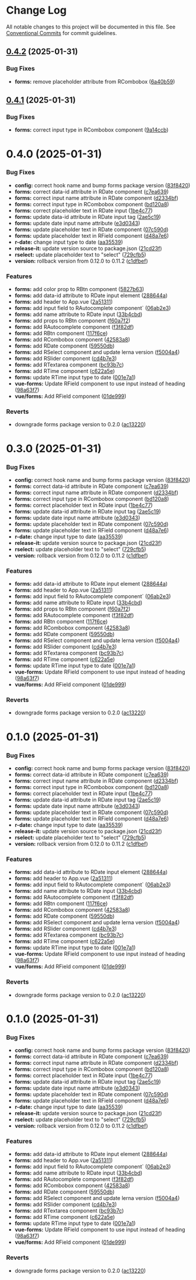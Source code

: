 # Change Log

All notable changes to this project will be documented in this file.
See [Conventional Commits](https://conventionalcommits.org) for commit guidelines.

## [0.4.2](https://github.com/rapidefy/lerna-and-monorepo-builder/compare/v0.4.1...v0.4.2) (2025-01-31)


### Bug Fixes

* **forms:** remove placeholder attribute from RCombobox ([6a40b59](https://github.com/rapidefy/lerna-and-monorepo-builder/commit/6a40b59eda0beebc77537f54fc551a1a0c1d8746))





## [0.4.1](https://github.com/rapidefy/lerna-and-monorepo-builder/compare/v0.4.0...v0.4.1) (2025-01-31)


### Bug Fixes

* **forms:** correct input type in RCombobox component ([9a14ccb](https://github.com/rapidefy/lerna-and-monorepo-builder/commit/9a14ccb939c2cd7cb0768dff93f08b4d4b27ebce))





# 0.4.0 (2025-01-31)


### Bug Fixes

* **config:** correct hook name and bump forms package version ([83f8420](https://github.com/rapidefy/lerna-and-monorepo-builder/commit/83f8420ab0a30a561cce8ad2f283764c6e3d3006))
* **forms:** correct data-id attribute in RDate component ([c7ea639](https://github.com/rapidefy/lerna-and-monorepo-builder/commit/c7ea639eb129768febc14270ccd4447e40e50974))
* **forms:** correct input name attribute in RDate component ([d2334bf](https://github.com/rapidefy/lerna-and-monorepo-builder/commit/d2334bfc7edcf21dc39e2a6fe5e0185fb0041c6d))
* **forms:** correct input type in RCombobox component ([bd120a8](https://github.com/rapidefy/lerna-and-monorepo-builder/commit/bd120a892d638cb33662215bb59a1829a0175c83))
* **forms:** correct placeholder text in RDate input ([1be4c77](https://github.com/rapidefy/lerna-and-monorepo-builder/commit/1be4c779ee341ec18f23a4aee6704e8525090e5a))
* **forms:** update data-id attribute in RDate input tag ([2ae5c19](https://github.com/rapidefy/lerna-and-monorepo-builder/commit/2ae5c1992ade9492519518d2dd8cf1e964b25472))
* **forms:** update date input name attribute ([e3d0343](https://github.com/rapidefy/lerna-and-monorepo-builder/commit/e3d03437c71ece0143c3ebe8ef728e188de065af))
* **forms:** update placeholder text in RDate component ([07c590d](https://github.com/rapidefy/lerna-and-monorepo-builder/commit/07c590d841290656b235ad5d43555fd8f6d3f3c4))
* **forms:** update placeholder text in RField component ([d48a7e6](https://github.com/rapidefy/lerna-and-monorepo-builder/commit/d48a7e6208ce60bfab893a70124f7c71bddc5300))
* **r-date:** change input type to date ([aa35539](https://github.com/rapidefy/lerna-and-monorepo-builder/commit/aa355395ef7be8a06274ab64b8684420b88f8f78))
* **release-it:** update version source to package.json ([21cd23f](https://github.com/rapidefy/lerna-and-monorepo-builder/commit/21cd23f4346efc63b2821fad984454acc5e33fb9))
* **rselect:** update placeholder text to "select" ([729cfb5](https://github.com/rapidefy/lerna-and-monorepo-builder/commit/729cfb5a310af3bb852c922d02313f14e582c02c))
* **version:** rollback version from 0.12.0 to 0.11.2 ([c1dfbef](https://github.com/rapidefy/lerna-and-monorepo-builder/commit/c1dfbefda9f97a4d434df1c680145c4c4d4861be))


### Features

* **forms:** add color prop to RBtn component ([5827b63](https://github.com/rapidefy/lerna-and-monorepo-builder/commit/5827b63c3f86c8380835cf18753c508a503b1fe3))
* **forms:** add data-id attribute to RDate input element ([288644a](https://github.com/rapidefy/lerna-and-monorepo-builder/commit/288644af5ff7be5164aff8cbd1b8af3da81cddf1))
* **forms:** add header to App.vue ([2a51311](https://github.com/rapidefy/lerna-and-monorepo-builder/commit/2a513117dea451de0a2da9752af78d199db2ff92))
* **forms:** add input field to RAutocomplete component` ([06ab2e3](https://github.com/rapidefy/lerna-and-monorepo-builder/commit/06ab2e3d3d13e9bb6fbda6a14c401c4d7da63c88))
* **forms:** add name attribute to RDate input ([33b4cbd](https://github.com/rapidefy/lerna-and-monorepo-builder/commit/33b4cbdf4ab493a8667fafedc917880c0e392fa1))
* **forms:** add props to RBtn component ([f60a7f2](https://github.com/rapidefy/lerna-and-monorepo-builder/commit/f60a7f2658f2ff965d8d17fc370f2ddc4738bc46))
* **forms:** add RAutocomplete component ([f3f82df](https://github.com/rapidefy/lerna-and-monorepo-builder/commit/f3f82df71357d53bdfe32026c51a33d08b85ea7e))
* **forms:** add RBtn component ([117f6ce](https://github.com/rapidefy/lerna-and-monorepo-builder/commit/117f6ced1c266d5cd2eb82058c7481446a250915))
* **forms:** add RCombobox component ([42583a8](https://github.com/rapidefy/lerna-and-monorepo-builder/commit/42583a81802a6a0233cf0e27fdf1e550eb1e3f03))
* **forms:** add RDate component ([59550db](https://github.com/rapidefy/lerna-and-monorepo-builder/commit/59550dba5d5768a1b21f444ab9fd5b22923bb678))
* **forms:** add RSelect component and update lerna version ([f5004a4](https://github.com/rapidefy/lerna-and-monorepo-builder/commit/f5004a4d731f4c2f9945efa10e8641f2ab2e7abc))
* **forms:** add RSlider component ([cd4b7e3](https://github.com/rapidefy/lerna-and-monorepo-builder/commit/cd4b7e3c8d2c32326fc3328c17c922d3725b9414))
* **forms:** add RTextarea component ([bc93b7c](https://github.com/rapidefy/lerna-and-monorepo-builder/commit/bc93b7ca8cd25ac55615e391d66a1fc0db069d3f))
* **forms:** add RTime component ([c622a5e](https://github.com/rapidefy/lerna-and-monorepo-builder/commit/c622a5e2bb9d43b587171a285b33aa9b13d60e73))
* **forms:** update RTime input type to date ([001e7a1](https://github.com/rapidefy/lerna-and-monorepo-builder/commit/001e7a1a69c7fca5e8a224871825ba275e29d079))
* **vue-forms:** Update RField component to use input instead of heading ([98a63f7](https://github.com/rapidefy/lerna-and-monorepo-builder/commit/98a63f76c07a6baafa377d1dd6e0951855154341))
* **vue/forms:** Add RField component ([01de999](https://github.com/rapidefy/lerna-and-monorepo-builder/commit/01de99944739e2d71159612de1ce4c4b5f204c1d))


### Reverts

* downgrade forms package version to 0.2.0 ([ac13220](https://github.com/rapidefy/lerna-and-monorepo-builder/commit/ac1322028b888f56acc2ca87ade9ade6ccf74d39))





# 0.3.0 (2025-01-31)


### Bug Fixes

* **config:** correct hook name and bump forms package version ([83f8420](https://github.com/rapidefy/lerna-and-monorepo-builder/commit/83f8420ab0a30a561cce8ad2f283764c6e3d3006))
* **forms:** correct data-id attribute in RDate component ([c7ea639](https://github.com/rapidefy/lerna-and-monorepo-builder/commit/c7ea639eb129768febc14270ccd4447e40e50974))
* **forms:** correct input name attribute in RDate component ([d2334bf](https://github.com/rapidefy/lerna-and-monorepo-builder/commit/d2334bfc7edcf21dc39e2a6fe5e0185fb0041c6d))
* **forms:** correct input type in RCombobox component ([bd120a8](https://github.com/rapidefy/lerna-and-monorepo-builder/commit/bd120a892d638cb33662215bb59a1829a0175c83))
* **forms:** correct placeholder text in RDate input ([1be4c77](https://github.com/rapidefy/lerna-and-monorepo-builder/commit/1be4c779ee341ec18f23a4aee6704e8525090e5a))
* **forms:** update data-id attribute in RDate input tag ([2ae5c19](https://github.com/rapidefy/lerna-and-monorepo-builder/commit/2ae5c1992ade9492519518d2dd8cf1e964b25472))
* **forms:** update date input name attribute ([e3d0343](https://github.com/rapidefy/lerna-and-monorepo-builder/commit/e3d03437c71ece0143c3ebe8ef728e188de065af))
* **forms:** update placeholder text in RDate component ([07c590d](https://github.com/rapidefy/lerna-and-monorepo-builder/commit/07c590d841290656b235ad5d43555fd8f6d3f3c4))
* **forms:** update placeholder text in RField component ([d48a7e6](https://github.com/rapidefy/lerna-and-monorepo-builder/commit/d48a7e6208ce60bfab893a70124f7c71bddc5300))
* **r-date:** change input type to date ([aa35539](https://github.com/rapidefy/lerna-and-monorepo-builder/commit/aa355395ef7be8a06274ab64b8684420b88f8f78))
* **release-it:** update version source to package.json ([21cd23f](https://github.com/rapidefy/lerna-and-monorepo-builder/commit/21cd23f4346efc63b2821fad984454acc5e33fb9))
* **rselect:** update placeholder text to "select" ([729cfb5](https://github.com/rapidefy/lerna-and-monorepo-builder/commit/729cfb5a310af3bb852c922d02313f14e582c02c))
* **version:** rollback version from 0.12.0 to 0.11.2 ([c1dfbef](https://github.com/rapidefy/lerna-and-monorepo-builder/commit/c1dfbefda9f97a4d434df1c680145c4c4d4861be))


### Features

* **forms:** add data-id attribute to RDate input element ([288644a](https://github.com/rapidefy/lerna-and-monorepo-builder/commit/288644af5ff7be5164aff8cbd1b8af3da81cddf1))
* **forms:** add header to App.vue ([2a51311](https://github.com/rapidefy/lerna-and-monorepo-builder/commit/2a513117dea451de0a2da9752af78d199db2ff92))
* **forms:** add input field to RAutocomplete component` ([06ab2e3](https://github.com/rapidefy/lerna-and-monorepo-builder/commit/06ab2e3d3d13e9bb6fbda6a14c401c4d7da63c88))
* **forms:** add name attribute to RDate input ([33b4cbd](https://github.com/rapidefy/lerna-and-monorepo-builder/commit/33b4cbdf4ab493a8667fafedc917880c0e392fa1))
* **forms:** add props to RBtn component ([f60a7f2](https://github.com/rapidefy/lerna-and-monorepo-builder/commit/f60a7f2658f2ff965d8d17fc370f2ddc4738bc46))
* **forms:** add RAutocomplete component ([f3f82df](https://github.com/rapidefy/lerna-and-monorepo-builder/commit/f3f82df71357d53bdfe32026c51a33d08b85ea7e))
* **forms:** add RBtn component ([117f6ce](https://github.com/rapidefy/lerna-and-monorepo-builder/commit/117f6ced1c266d5cd2eb82058c7481446a250915))
* **forms:** add RCombobox component ([42583a8](https://github.com/rapidefy/lerna-and-monorepo-builder/commit/42583a81802a6a0233cf0e27fdf1e550eb1e3f03))
* **forms:** add RDate component ([59550db](https://github.com/rapidefy/lerna-and-monorepo-builder/commit/59550dba5d5768a1b21f444ab9fd5b22923bb678))
* **forms:** add RSelect component and update lerna version ([f5004a4](https://github.com/rapidefy/lerna-and-monorepo-builder/commit/f5004a4d731f4c2f9945efa10e8641f2ab2e7abc))
* **forms:** add RSlider component ([cd4b7e3](https://github.com/rapidefy/lerna-and-monorepo-builder/commit/cd4b7e3c8d2c32326fc3328c17c922d3725b9414))
* **forms:** add RTextarea component ([bc93b7c](https://github.com/rapidefy/lerna-and-monorepo-builder/commit/bc93b7ca8cd25ac55615e391d66a1fc0db069d3f))
* **forms:** add RTime component ([c622a5e](https://github.com/rapidefy/lerna-and-monorepo-builder/commit/c622a5e2bb9d43b587171a285b33aa9b13d60e73))
* **forms:** update RTime input type to date ([001e7a1](https://github.com/rapidefy/lerna-and-monorepo-builder/commit/001e7a1a69c7fca5e8a224871825ba275e29d079))
* **vue-forms:** Update RField component to use input instead of heading ([98a63f7](https://github.com/rapidefy/lerna-and-monorepo-builder/commit/98a63f76c07a6baafa377d1dd6e0951855154341))
* **vue/forms:** Add RField component ([01de999](https://github.com/rapidefy/lerna-and-monorepo-builder/commit/01de99944739e2d71159612de1ce4c4b5f204c1d))


### Reverts

* downgrade forms package version to 0.2.0 ([ac13220](https://github.com/rapidefy/lerna-and-monorepo-builder/commit/ac1322028b888f56acc2ca87ade9ade6ccf74d39))





# 0.1.0 (2025-01-31)


### Bug Fixes

* **config:** correct hook name and bump forms package version ([83f8420](https://github.com/rapidefy/lerna-and-monorepo-builder/commit/83f8420ab0a30a561cce8ad2f283764c6e3d3006))
* **forms:** correct data-id attribute in RDate component ([c7ea639](https://github.com/rapidefy/lerna-and-monorepo-builder/commit/c7ea639eb129768febc14270ccd4447e40e50974))
* **forms:** correct input name attribute in RDate component ([d2334bf](https://github.com/rapidefy/lerna-and-monorepo-builder/commit/d2334bfc7edcf21dc39e2a6fe5e0185fb0041c6d))
* **forms:** correct input type in RCombobox component ([bd120a8](https://github.com/rapidefy/lerna-and-monorepo-builder/commit/bd120a892d638cb33662215bb59a1829a0175c83))
* **forms:** correct placeholder text in RDate input ([1be4c77](https://github.com/rapidefy/lerna-and-monorepo-builder/commit/1be4c779ee341ec18f23a4aee6704e8525090e5a))
* **forms:** update data-id attribute in RDate input tag ([2ae5c19](https://github.com/rapidefy/lerna-and-monorepo-builder/commit/2ae5c1992ade9492519518d2dd8cf1e964b25472))
* **forms:** update date input name attribute ([e3d0343](https://github.com/rapidefy/lerna-and-monorepo-builder/commit/e3d03437c71ece0143c3ebe8ef728e188de065af))
* **forms:** update placeholder text in RDate component ([07c590d](https://github.com/rapidefy/lerna-and-monorepo-builder/commit/07c590d841290656b235ad5d43555fd8f6d3f3c4))
* **forms:** update placeholder text in RField component ([d48a7e6](https://github.com/rapidefy/lerna-and-monorepo-builder/commit/d48a7e6208ce60bfab893a70124f7c71bddc5300))
* **r-date:** change input type to date ([aa35539](https://github.com/rapidefy/lerna-and-monorepo-builder/commit/aa355395ef7be8a06274ab64b8684420b88f8f78))
* **release-it:** update version source to package.json ([21cd23f](https://github.com/rapidefy/lerna-and-monorepo-builder/commit/21cd23f4346efc63b2821fad984454acc5e33fb9))
* **rselect:** update placeholder text to "select" ([729cfb5](https://github.com/rapidefy/lerna-and-monorepo-builder/commit/729cfb5a310af3bb852c922d02313f14e582c02c))
* **version:** rollback version from 0.12.0 to 0.11.2 ([c1dfbef](https://github.com/rapidefy/lerna-and-monorepo-builder/commit/c1dfbefda9f97a4d434df1c680145c4c4d4861be))


### Features

* **forms:** add data-id attribute to RDate input element ([288644a](https://github.com/rapidefy/lerna-and-monorepo-builder/commit/288644af5ff7be5164aff8cbd1b8af3da81cddf1))
* **forms:** add header to App.vue ([2a51311](https://github.com/rapidefy/lerna-and-monorepo-builder/commit/2a513117dea451de0a2da9752af78d199db2ff92))
* **forms:** add input field to RAutocomplete component` ([06ab2e3](https://github.com/rapidefy/lerna-and-monorepo-builder/commit/06ab2e3d3d13e9bb6fbda6a14c401c4d7da63c88))
* **forms:** add name attribute to RDate input ([33b4cbd](https://github.com/rapidefy/lerna-and-monorepo-builder/commit/33b4cbdf4ab493a8667fafedc917880c0e392fa1))
* **forms:** add RAutocomplete component ([f3f82df](https://github.com/rapidefy/lerna-and-monorepo-builder/commit/f3f82df71357d53bdfe32026c51a33d08b85ea7e))
* **forms:** add RBtn component ([117f6ce](https://github.com/rapidefy/lerna-and-monorepo-builder/commit/117f6ced1c266d5cd2eb82058c7481446a250915))
* **forms:** add RCombobox component ([42583a8](https://github.com/rapidefy/lerna-and-monorepo-builder/commit/42583a81802a6a0233cf0e27fdf1e550eb1e3f03))
* **forms:** add RDate component ([59550db](https://github.com/rapidefy/lerna-and-monorepo-builder/commit/59550dba5d5768a1b21f444ab9fd5b22923bb678))
* **forms:** add RSelect component and update lerna version ([f5004a4](https://github.com/rapidefy/lerna-and-monorepo-builder/commit/f5004a4d731f4c2f9945efa10e8641f2ab2e7abc))
* **forms:** add RSlider component ([cd4b7e3](https://github.com/rapidefy/lerna-and-monorepo-builder/commit/cd4b7e3c8d2c32326fc3328c17c922d3725b9414))
* **forms:** add RTextarea component ([bc93b7c](https://github.com/rapidefy/lerna-and-monorepo-builder/commit/bc93b7ca8cd25ac55615e391d66a1fc0db069d3f))
* **forms:** add RTime component ([c622a5e](https://github.com/rapidefy/lerna-and-monorepo-builder/commit/c622a5e2bb9d43b587171a285b33aa9b13d60e73))
* **forms:** update RTime input type to date ([001e7a1](https://github.com/rapidefy/lerna-and-monorepo-builder/commit/001e7a1a69c7fca5e8a224871825ba275e29d079))
* **vue-forms:** Update RField component to use input instead of heading ([98a63f7](https://github.com/rapidefy/lerna-and-monorepo-builder/commit/98a63f76c07a6baafa377d1dd6e0951855154341))
* **vue/forms:** Add RField component ([01de999](https://github.com/rapidefy/lerna-and-monorepo-builder/commit/01de99944739e2d71159612de1ce4c4b5f204c1d))


### Reverts

* downgrade forms package version to 0.2.0 ([ac13220](https://github.com/rapidefy/lerna-and-monorepo-builder/commit/ac1322028b888f56acc2ca87ade9ade6ccf74d39))





# 0.1.0 (2025-01-31)


### Bug Fixes

* **config:** correct hook name and bump forms package version ([83f8420](https://github.com/rapidefy/lerna-and-monorepo-builder/commit/83f8420ab0a30a561cce8ad2f283764c6e3d3006))
* **forms:** correct data-id attribute in RDate component ([c7ea639](https://github.com/rapidefy/lerna-and-monorepo-builder/commit/c7ea639eb129768febc14270ccd4447e40e50974))
* **forms:** correct input name attribute in RDate component ([d2334bf](https://github.com/rapidefy/lerna-and-monorepo-builder/commit/d2334bfc7edcf21dc39e2a6fe5e0185fb0041c6d))
* **forms:** correct input type in RCombobox component ([bd120a8](https://github.com/rapidefy/lerna-and-monorepo-builder/commit/bd120a892d638cb33662215bb59a1829a0175c83))
* **forms:** correct placeholder text in RDate input ([1be4c77](https://github.com/rapidefy/lerna-and-monorepo-builder/commit/1be4c779ee341ec18f23a4aee6704e8525090e5a))
* **forms:** update data-id attribute in RDate input tag ([2ae5c19](https://github.com/rapidefy/lerna-and-monorepo-builder/commit/2ae5c1992ade9492519518d2dd8cf1e964b25472))
* **forms:** update date input name attribute ([e3d0343](https://github.com/rapidefy/lerna-and-monorepo-builder/commit/e3d03437c71ece0143c3ebe8ef728e188de065af))
* **forms:** update placeholder text in RDate component ([07c590d](https://github.com/rapidefy/lerna-and-monorepo-builder/commit/07c590d841290656b235ad5d43555fd8f6d3f3c4))
* **forms:** update placeholder text in RField component ([d48a7e6](https://github.com/rapidefy/lerna-and-monorepo-builder/commit/d48a7e6208ce60bfab893a70124f7c71bddc5300))
* **r-date:** change input type to date ([aa35539](https://github.com/rapidefy/lerna-and-monorepo-builder/commit/aa355395ef7be8a06274ab64b8684420b88f8f78))
* **release-it:** update version source to package.json ([21cd23f](https://github.com/rapidefy/lerna-and-monorepo-builder/commit/21cd23f4346efc63b2821fad984454acc5e33fb9))
* **rselect:** update placeholder text to "select" ([729cfb5](https://github.com/rapidefy/lerna-and-monorepo-builder/commit/729cfb5a310af3bb852c922d02313f14e582c02c))
* **version:** rollback version from 0.12.0 to 0.11.2 ([c1dfbef](https://github.com/rapidefy/lerna-and-monorepo-builder/commit/c1dfbefda9f97a4d434df1c680145c4c4d4861be))


### Features

* **forms:** add data-id attribute to RDate input element ([288644a](https://github.com/rapidefy/lerna-and-monorepo-builder/commit/288644af5ff7be5164aff8cbd1b8af3da81cddf1))
* **forms:** add header to App.vue ([2a51311](https://github.com/rapidefy/lerna-and-monorepo-builder/commit/2a513117dea451de0a2da9752af78d199db2ff92))
* **forms:** add input field to RAutocomplete component` ([06ab2e3](https://github.com/rapidefy/lerna-and-monorepo-builder/commit/06ab2e3d3d13e9bb6fbda6a14c401c4d7da63c88))
* **forms:** add name attribute to RDate input ([33b4cbd](https://github.com/rapidefy/lerna-and-monorepo-builder/commit/33b4cbdf4ab493a8667fafedc917880c0e392fa1))
* **forms:** add RAutocomplete component ([f3f82df](https://github.com/rapidefy/lerna-and-monorepo-builder/commit/f3f82df71357d53bdfe32026c51a33d08b85ea7e))
* **forms:** add RCombobox component ([42583a8](https://github.com/rapidefy/lerna-and-monorepo-builder/commit/42583a81802a6a0233cf0e27fdf1e550eb1e3f03))
* **forms:** add RDate component ([59550db](https://github.com/rapidefy/lerna-and-monorepo-builder/commit/59550dba5d5768a1b21f444ab9fd5b22923bb678))
* **forms:** add RSelect component and update lerna version ([f5004a4](https://github.com/rapidefy/lerna-and-monorepo-builder/commit/f5004a4d731f4c2f9945efa10e8641f2ab2e7abc))
* **forms:** add RSlider component ([cd4b7e3](https://github.com/rapidefy/lerna-and-monorepo-builder/commit/cd4b7e3c8d2c32326fc3328c17c922d3725b9414))
* **forms:** add RTextarea component ([bc93b7c](https://github.com/rapidefy/lerna-and-monorepo-builder/commit/bc93b7ca8cd25ac55615e391d66a1fc0db069d3f))
* **forms:** add RTime component ([c622a5e](https://github.com/rapidefy/lerna-and-monorepo-builder/commit/c622a5e2bb9d43b587171a285b33aa9b13d60e73))
* **forms:** update RTime input type to date ([001e7a1](https://github.com/rapidefy/lerna-and-monorepo-builder/commit/001e7a1a69c7fca5e8a224871825ba275e29d079))
* **vue-forms:** Update RField component to use input instead of heading ([98a63f7](https://github.com/rapidefy/lerna-and-monorepo-builder/commit/98a63f76c07a6baafa377d1dd6e0951855154341))
* **vue/forms:** Add RField component ([01de999](https://github.com/rapidefy/lerna-and-monorepo-builder/commit/01de99944739e2d71159612de1ce4c4b5f204c1d))


### Reverts

* downgrade forms package version to 0.2.0 ([ac13220](https://github.com/rapidefy/lerna-and-monorepo-builder/commit/ac1322028b888f56acc2ca87ade9ade6ccf74d39))
